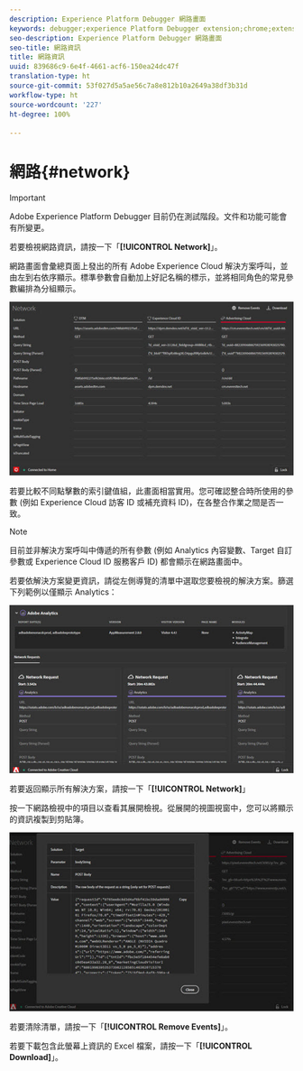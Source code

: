 ```yaml
---
description: Experience Platform Debugger 網路畫面
keywords: debugger;experience Platform Debugger extension;chrome;extension;network;information
seo-description: Experience Platform Debugger 網路畫面
seo-title: 網路資訊
title: 網路資訊
uuid: 839686c9-6e4f-4661-acf6-150ea24dc47f
translation-type: ht
source-git-commit: 53f027d5a5ae56c7a8e812b10a2649a38df3b31d
workflow-type: ht
source-wordcount: '227'
ht-degree: 100%

---
```



# 網路{#network}

>[!IMPORTANT]
>
>Adobe Experience Platform Debugger 目前仍在測試階段。文件和功能可能會有所變更。

若要檢視網路資訊，請按一下「**[!UICONTROL Network]**」。

網路畫面會彙總頁面上發出的所有 Adobe Experience Cloud 解決方案呼叫，並由左到右依序顯示。標準參數會自動加上好記名稱的標示，並將相同角色的常見參數編排為分組顯示。

![](assets/network.jpg)

若要比較不同點擊數的索引鍵值組，此畫面相當實用。您可確認整合時所使用的參數 (例如 Experience Cloud 訪客 ID 或補充資料 ID)，在各整合作業之間是否一致。

>[!NOTE]
>
>目前並非解決方案呼叫中傳遞的所有參數 (例如 Analytics 內容變數、Target 自訂參數或 Experience Cloud ID 服務客戶 ID) 都會顯示在網路畫面中。

若要依解決方案變更資訊，請從左側導覽的清單中選取您要檢視的解決方案。篩選下列範例以僅顯示 Analytics：

![](assets/network-analytics.jpg)

若要返回顯示所有解決方案，請按一下「**[!UICONTROL Network]**」

按一下網路檢視中的項目以查看其展開檢視。從展開的視圖視窗中，您可以將顯示的資訊複製到剪貼簿。

![](assets/network-expand.jpg)

<!--Use the icon at the top of each column to copy the server call URL to your clipboard, where you can paste it into another document for reference or debugging purposes.

![](assets/copy.jpg)-->

若要清除清單，請按一下「**[!UICONTROL Remove Events]**」。

若要下載包含此螢幕上資訊的 Excel 檔案，請按一下「**[!UICONTROL Download]**」。